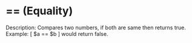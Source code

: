 # == (Equality)

Description: Compares two numbers, if both are same then returns true.
Example: [ $a == $b ] would return false.
